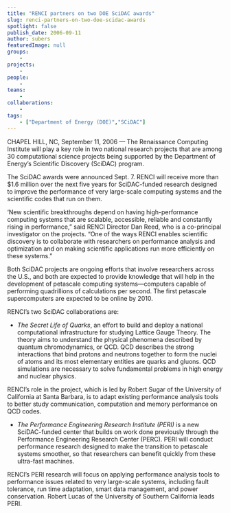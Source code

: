 ```yaml
---
title: "RENCI partners on two DOE SciDAC awards"
slug: renci-partners-on-two-doe-scidac-awards
spotlight: false
publish_date: 2006-09-11
author: subers
featuredImage: null
groups:
    - 
projects:
    - 
people:
    - 
teams: 
    - 
collaborations:
    - 
tags:
    - ["Department of Energy (DOE)","SCiDAC"]
---
```

CHAPEL HILL, NC, September 11, 2006 — The Renaissance Computing Institute will play a key role in two national research projects that are among 30 computational science projects being supported by the Department of Energy’s Scientific Discovery (SciDAC) program.<!--more-->

The SciDAC awards were announced Sept. 7. RENCI will receive more than $1.6 million over the next five years for SciDAC-funded research designed to improve the performance of very large-scale computing systems and the scientific codes that run on them.

‘New scientific breakthroughs depend on having high-performance computing systems that are scalable, accessible, reliable and constantly rising in performance,” said RENCI Director Dan Reed, who is a co-principal investigator on the projects. “One of the ways RENCI enables scientific discovery is to collaborate with researchers on performance analysis and optimization and on making scientific applications run more efficiently on these systems.”

Both SciDAC projects are ongoing efforts that involve researchers across the U.S., and both are expected to provide knowledge that will help in the development of petascale computing systems—computers capable of performing quadrillions of calculations per second. The first petascale supercomputers are expected to be online by 2010.

RENCI’s two SciDAC collaborations are:
<ul type="disc">
	<li><em>The Secret Life of Quarks</em>, an effort to build and deploy a national computational infrastructure for studying Lattice Gauge Theory. The theory aims to understand the physical phenomena described by quantum chromodynamics, or QCD. QCD describes the strong interactions that bind protons and neutrons together to form the nuclei of atoms and its most elementary entities are quarks and gluons. QCD simulations are necessary to solve fundamental problems in high energy and nuclear physics.</li>
</ul>
RENCI’s role in the project, which is led by Robert Sugar of the University of California at Santa Barbara, is to adapt existing performance analysis tools to better study communication, computation and memory performance on QCD codes.
<ul type="disc">
	<li><em>The Performance Engineering Research Institute (PERI)</em> is a new SciDAC-funded center that builds on work done previously through the Performance Engineering Research Center (PERC). PERI will conduct performance research designed to make the transition to petascale systems smoother, so that researchers can benefit quickly from these ultra-fast machines.</li>
</ul>
RENCI’s PERI research will focus on applying performance analysis tools to performance issues related to very large-scale systems, including fault tolerance, run time adaptation, smart data management, and power conservation. Robert Lucas of the University of Southern California leads PERI.
